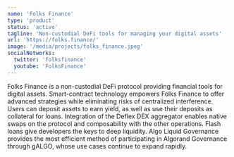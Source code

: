 ```yaml
---
name: 'Folks Finance'
type: 'product'
status: 'active'
tagline: 'Non-custodial DeFi tools for managing your digital assets'
url: 'https://folks.finance/'
image: '/media/projects/folks_finance.jpeg'
socialNetworks:
  twitter: 'folksfinance'
  youtube: 'FolksFinance'
---
```


Folks Finance is a non-custodial DeFi protocol providing financial tools for digital assets. Smart-contract technology empowers Folks Finance to offer advanced strategies while eliminating risks of centralized interference. Users can deposit assets to earn yield, as well as use their deposits as collateral for loans. Integration of the Deflex DEX aggregator enables native swaps on the protocol and composability with the other operations. Flash loans give developers the keys to deep liquidity. Algo Liquid Governance provides the most efficient method of participating in Algorand Governance through gALGO, whose use cases continue to expand rapidly.
